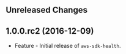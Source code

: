 Unreleased Changes
------------------

1.0.0.rc2 (2016-12-09)
------------------

* Feature - Initial release of `aws-sdk-health`.

